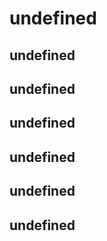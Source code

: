  # undefined

  ## undefined

  ## undefined

  ## undefined

  ## undefined

  ## undefined

  ## undefined
